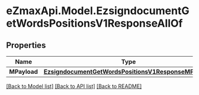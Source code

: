 
# eZmaxApi.Model.EzsigndocumentGetWordsPositionsV1ResponseAllOf

## Properties

Name | Type | Description | Notes
------------ | ------------- | ------------- | -------------
**MPayload** | [**EzsigndocumentGetWordsPositionsV1ResponseMPayload**](EzsigndocumentGetWordsPositionsV1ResponseMPayload.md) |  | 

[[Back to Model list]](../README.md#documentation-for-models)
[[Back to API list]](../README.md#documentation-for-api-endpoints)
[[Back to README]](../README.md)

